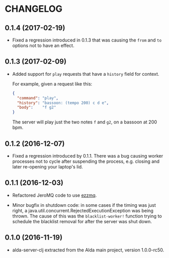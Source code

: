 # CHANGELOG

## 0.1.4 (2017-02-19)

* Fixed a regression introduced in 0.1.3 that was causing the `from` and `to` options not to have an effect.

## 0.1.3 (2017-02-09)

* Added support for `play` requests that have a `history` field for context.

  For example, given a request like this:

  ```json
  {
    "command": "play",
    "history": "bassoon: (tempo 200) c d e",
    "body":    "f g2"
  }
  ```

  The server will play just the two notes `f` and `g2`, on a bassoon at 200 bpm.

## 0.1.2 (2016-12-07)

* Fixed a regression introduced by 0.1.1. There was a bug causing worker processes not to cycle after suspending the process, e.g. closing and later re-opening your laptop's lid.

## 0.1.1 (2016-12-03)

* Refactored JeroMQ code to use [ezzmq](https://github.com/daveyarwood/ezzmq).

* Minor bugfix in shutdown code: in some cases if the timing was just right, a java.util.concurrent.RejectedExecutionException was being thrown. The cause of this was the `blacklist-worker!` function trying to schedule the blacklist removal for after the server was shut down.

## 0.1.0 (2016-11-19)

* alda-server-clj extracted from the Alda main project, version 1.0.0-rc50.
